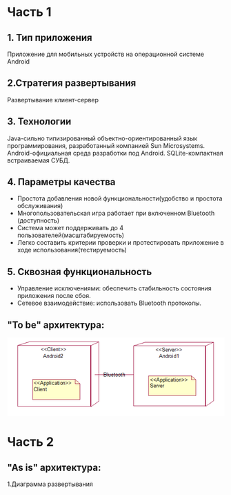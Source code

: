 # Часть 1
## 1. Тип приложения
Приложение для мобильных устройств на операционной системе Android 
## 2.Стратегия развертывания
 Развертывание клиент-сервер
## 3. Технологии
Java-сильно типизированный объектно-ориентированный язык программирования, разработанный компанией Sun Microsystems.
Android-официальная среда разработки под Android.
SQLite-компактная встраиваемая СУБД.
## 4. Параметры качества
* Простота добавления новой функциональности(удобство и простота обслуживания)
* Многопользовательская игра работает при включенном Bluetooth (доступность)
* Система может поддерживать до 4 пользователей(масштабируемость)
* Легко составить критерии проверки и протестировать приложение в ходе использования(тестируемость)
## 5. Сквозная функциональность
* Управление исключениями: обеспечить стабильность состояния приложения после сбоя.
* Сетевое взаимодействие: использовать Bluetooth протоколы.
## "To be" архитектура:
![](Deployment.png)

# Часть 2
## "As is" архитектура:
1.Диаграмма развертывания
